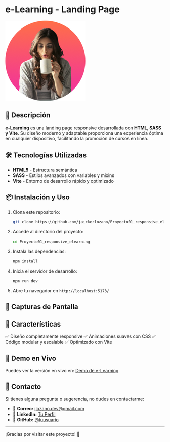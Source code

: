 # e-Learning - Landing Page

![e-Learning Preview](https://github.com/jaickerlozano/Proyecto01_responsive_elearning/blob/main/img/hero_img_mobile.png)

## 🚀 Descripción

**e-Learning** es una landing page responsive desarrollada con **HTML, SASS y Vite**. Su diseño moderno y adaptable proporciona una experiencia óptima en cualquier dispositivo, facilitando la promoción de cursos en línea.

## 🛠️ Tecnologías Utilizadas

- **HTML5** - Estructura semántica
- **SASS** - Estilos avanzados con variables y mixins
- **Vite** - Entorno de desarrollo rápido y optimizado

## 📦 Instalación y Uso

1. Clona este repositorio:
   ```bash
   git clone https://github.com/jaickerlozano/Proyecto01_responsive_elearning
   ```
2. Accede al directorio del proyecto:
   ```bash
   cd Proyecto01_responsive_elearning
   ```
3. Instala las dependencias:
   ```bash
   npm install
   ```
4. Inicia el servidor de desarrollo:
   ```bash
   npm run dev
   ```
5. Abre tu navegador en `http://localhost:5173/`

## 📸 Capturas de Pantalla

## 📌 Características

✅ Diseño completamente responsive
✅ Animaciones suaves con CSS
✅ Código modular y escalable
✅ Optimizado con Vite

## 🔗 Demo en Vivo

Puedes ver la versión en vivo en: [Demo de e-Learning](https://jaickerlozano.github.io/Proyecto01_responsive_elearning/)

## 📩 Contacto

Si tienes alguna pregunta o sugerencia, no dudes en contactarme:

- 📧 **Correo:** [jlozano.dev@gmail.com](mailto:jlozano.dev@gmail.com)
- 🔗 **LinkedIn:** [Tu Perfil](https://www.linkedin.com/in/jaicker-rafael-lozano-flores-970197264/)
- 🐙 **GitHub:** [@tuusuario](https://github.com/jaickerlozano)

---

¡Gracias por visitar este proyecto! 🚀


